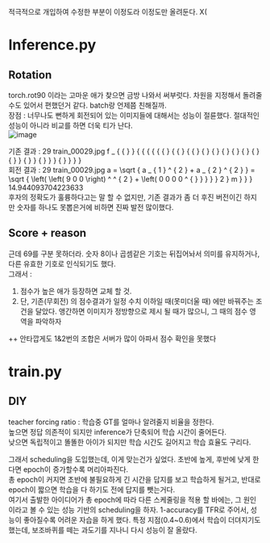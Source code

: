 적극적으로 개입하여 수정한 부분이 이정도라 이정도만 올려둔다. X(  
# Inference.py  
## Rotation  
torch.rot90 이라는 고마운 애가 찾으면 금방 나와서 써부럿다. 차원을 지정해서 돌려줄 수도 있어서 편했던거 같다. batch랑 언제쯤 친해질까.  
장점 : 너무나도 뻔하게 회전되어 있는 이미지들에 대해서는 성능이 절륜했다. 절대적인 성능이 아니라 비교를 하면 더욱 티가 난다.  
![image](https://user-images.githubusercontent.com/73811730/122445420-81a8a500-cfdc-11eb-85fc-8011814c4454.png)

  
기존 결과 : 29	train_00029.jpg	f _ { { } } { { { { { { } { { } { { } { } { } { } { } { } { } { } } { } } { } } } { } } } }   
회전 결과 : 29	train_00029.jpg	a = \sqrt { a _ { 1 } ^ { 2 } + a _ { 2 } ^ { 2 } } = \sqrt { \left( \left( 9 0 0 \right) ^ ^ { 2 } + \left( 0 0 0 0 ^ { } } } } } 2 } m } } } 	14.944093704223633  
후자의 정확도가 훌륭하다고는 말 할 수 없지만, 기존 결과가 좀 더 후진 버전이긴 하지만 숫자를 하나도 못뽑은거에 비하면 진짜 발전 많이했다.  

## Score + reason  
근데 69를 구분 못하더라. 숫자 8이나 곱셈같은 기호는 뒤집어놔서 의미를 유지하거나, 다른 유효한 기호로 인식되기도 했다.  
그래서 :  
1. 점수가 높은 애가 등장하면 교체 할 것.  
2. 단, 기존(무회전) 의 점수결과가 일정 수치 이하일 때(못미더울 때) 에만 바꿔주는 조건을 달았다. 앵간하면 이미지가 정방향으로 제시 될 때가 많으니, 그 때의 점수 영역을 파악하자  


++ 안타깝게도 1&2번의 조합은 서버가 많이 아파서 점수 확인을 못했다  

# train.py  
## DIY  
teacher forcing ratio : 학습중 GT를 얼마나 알려줄지 비율을 정한다.  
높으면 정답 의존적이 되지만 inference가 단축되어 학습 시간이 줄어든다.  
낮으면 독립적이고 똘똘한 아이가 되지만 학습 시간도 길어지고 학습 효율도 구리다.  

그래서 scheduling을 도입했는데, 이게 맞는건가 싶었다. 초반에 높게, 후반에 낮게 한다면 epoch이 증가할수록 머리아파진다.  
총 epoch이 커지면 초반에 불필요하게 긴 시간을 답지를 보고 학습하게 될거고, 반대로 epoch이 짧으면 학습을 다 하기도 전에 답지를 뺏는거다.  
여기서 출발한 아이디어가 총 epoch에 따라 다른 스케줄링을 적용 할 바에는, 그 원인이라고 볼 수 있는 성능 기반의 scheduling을 하자.
1-accuracy를 TFR로 주어서, 성능이 좋아질수록 어려운 자습을 하게 했다. 특정 지점(0.4~0.6)에서 학습이 더뎌지기도 했는데, 보조바퀴를 떼는 과도기를 지나니 다시 성능이 잘 올랐다.
